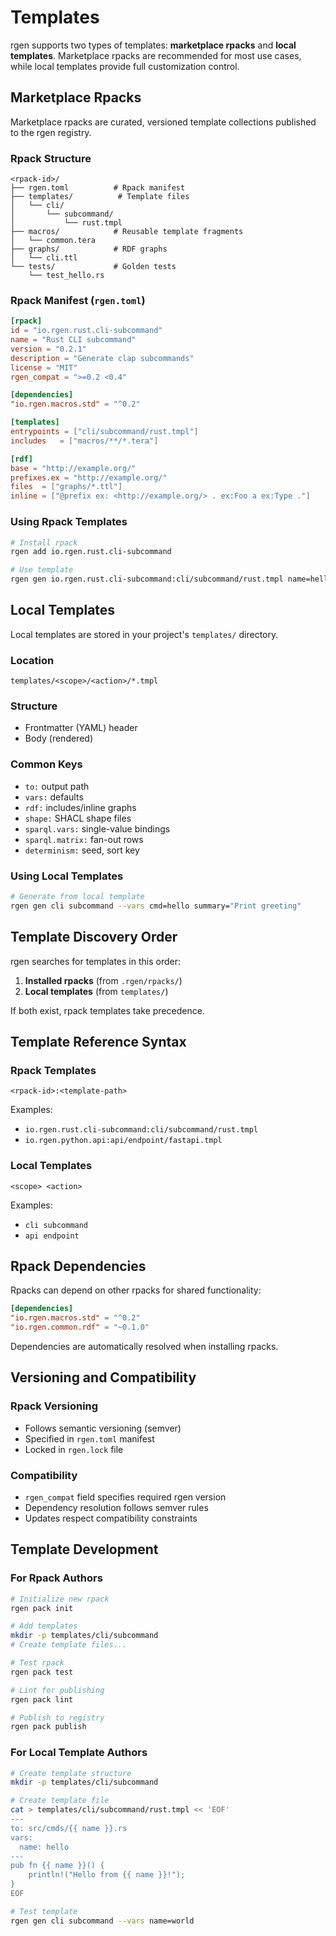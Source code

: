 # Templates

rgen supports two types of templates: **marketplace rpacks** and **local templates**. Marketplace rpacks are recommended for most use cases, while local templates provide full customization control.

## Marketplace Rpacks

Marketplace rpacks are curated, versioned template collections published to the rgen registry.

### Rpack Structure

```
<rpack-id>/
├── rgen.toml          # Rpack manifest
├── templates/          # Template files
│   └── cli/
│       └── subcommand/
│           └── rust.tmpl
├── macros/            # Reusable template fragments
│   └── common.tera
├── graphs/            # RDF graphs
│   └── cli.ttl
└── tests/             # Golden tests
    └── test_hello.rs
```

### Rpack Manifest (`rgen.toml`)

```toml
[rpack]
id = "io.rgen.rust.cli-subcommand"
name = "Rust CLI subcommand"
version = "0.2.1"
description = "Generate clap subcommands"
license = "MIT"
rgen_compat = ">=0.2 <0.4"

[dependencies]
"io.rgen.macros.std" = "^0.2"

[templates]
entrypoints = ["cli/subcommand/rust.tmpl"]
includes   = ["macros/**/*.tera"]

[rdf]
base = "http://example.org/"
prefixes.ex = "http://example.org/"
files  = ["graphs/*.ttl"]
inline = ["@prefix ex: <http://example.org/> . ex:Foo a ex:Type ."]
```

### Using Rpack Templates

```bash
# Install rpack
rgen add io.rgen.rust.cli-subcommand

# Use template
rgen gen io.rgen.rust.cli-subcommand:cli/subcommand/rust.tmpl name=hello
```

## Local Templates

Local templates are stored in your project's `templates/` directory.

### Location
```
templates/<scope>/<action>/*.tmpl
```

### Structure
- Frontmatter (YAML) header
- Body (rendered)

### Common Keys
- `to:` output path
- `vars:` defaults
- `rdf:` includes/inline graphs
- `shape:` SHACL shape files
- `sparql.vars:` single-value bindings
- `sparql.matrix:` fan-out rows
- `determinism:` seed, sort key

### Using Local Templates

```bash
# Generate from local template
rgen gen cli subcommand --vars cmd=hello summary="Print greeting"
```

## Template Discovery Order

rgen searches for templates in this order:

1. **Installed rpacks** (from `.rgen/rpacks/`)
2. **Local templates** (from `templates/`)

If both exist, rpack templates take precedence.

## Template Reference Syntax

### Rpack Templates
```
<rpack-id>:<template-path>
```

Examples:
- `io.rgen.rust.cli-subcommand:cli/subcommand/rust.tmpl`
- `io.rgen.python.api:api/endpoint/fastapi.tmpl`

### Local Templates
```
<scope> <action>
```

Examples:
- `cli subcommand`
- `api endpoint`

## Rpack Dependencies

Rpacks can depend on other rpacks for shared functionality:

```toml
[dependencies]
"io.rgen.macros.std" = "^0.2"
"io.rgen.common.rdf" = "~0.1.0"
```

Dependencies are automatically resolved when installing rpacks.

## Versioning and Compatibility

### Rpack Versioning
- Follows semantic versioning (semver)
- Specified in `rgen.toml` manifest
- Locked in `rgen.lock` file

### Compatibility
- `rgen_compat` field specifies required rgen version
- Dependency resolution follows semver rules
- Updates respect compatibility constraints

## Template Development

### For Rpack Authors

```bash
# Initialize new rpack
rgen pack init

# Add templates
mkdir -p templates/cli/subcommand
# Create template files...

# Test rpack
rgen pack test

# Lint for publishing
rgen pack lint

# Publish to registry
rgen pack publish
```

### For Local Template Authors

```bash
# Create template structure
mkdir -p templates/cli/subcommand

# Create template file
cat > templates/cli/subcommand/rust.tmpl << 'EOF'
---
to: src/cmds/{{ name }}.rs
vars:
  name: hello
---
pub fn {{ name }}() {
    println!("Hello from {{ name }}!");
}
EOF

# Test template
rgen gen cli subcommand --vars name=world
```
